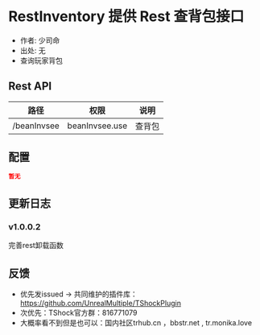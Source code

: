 # RestInventory 提供 Rest 查背包接口

- 作者: 少司命
- 出处: 无
- 查询玩家背包

## Rest API

| 路径          |       权限       | 说明  |
|-------------|:--------------:|:---:|
| /beanInvsee | beanInvsee.use | 查背包 |

## 配置

```json
暂无
```

## 更新日志


### v1.0.0.2
完善rest卸载函数

## 反馈
- 优先发issued -> 共同维护的插件库：https://github.com/UnrealMultiple/TShockPlugin
- 次优先：TShock官方群：816771079
- 大概率看不到但是也可以：国内社区trhub.cn ，bbstr.net , tr.monika.love
